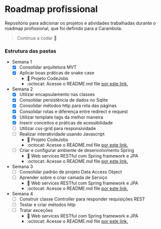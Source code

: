 # Roadmap profissional
Repositório para adicionar os projetos e atividades trabalhadas durante o roadmap profissional, que foi definido para a Carambola.
> Continue a codar :tropical_fish:

### Estrutura das pastas

  - Semana 1
    - [x] Consolidar arquitetura MVT
    - [x] Aplicar boas práticas de snake case
      - :pushpin: Projeto CodeJobs
      - :octocat: Acesse o README.md file [por este link.](https://www.embarcados.com.br/o-que-escrever-num-readme)
  - Semana 2
    - [x] Utilizar encapsulamento nas classes
    - [x] Consolidar persistência de dados no Sqlite
    - [x] Consolidar métodos http para rota das páginas
    - [x] Consolidar rotas e diferença entre redirect e request
    - [x] Utilizar template tags da melhor maneira
    - [x] Inserir conceitos e práticas de acessibilidade
    - [ ] Utilizar css-grid para responsividade
    - [ ] Realizar interatividade usando Javascript
      - :pushpin: Projeto CodeJobs
      - :octocat: Acesse o README.md file [por este link.](https://www.embarcados.com.br/o-que-escrever-num-readme)
    - [ ] Criar e configurar ambiente de desenvolvimento Spring
      - :pushpin: Web services RESTful com Spring framework e JPA
      - :octocat: Acesse o README.md file [por este link.](https://www.embarcados.com.br/o-que-escrever-num-readme)
  - Semana 3
    - [ ] Consolidar padrão de projeto Data Access Object
    - [ ] Aprender sobre e criar camada de Serviço
      - :pushpin: Web services RESTful com Spring framework e JPA
      - :octocat: Acesse o README.md file [por este link.](https://www.embarcados.com.br/o-que-escrever-num-readme)
  - Semana 4
    - [ ] Construir classe Controller para responder requisições REST
    - [ ] Testar e criar métodos http
    - [ ] Tratar exceções
      - :pushpin: Web services RESTful com Spring framework e JPA
      - :octocat: Acesse o README.md file [por este link.](https://www.embarcados.com.br/o-que-escrever-num-readme)
